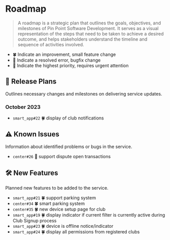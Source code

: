 # Roadmap

> A roadmap is a strategic plan that outlines the goals, objectives, and milestones of Pin Point Software Development. It serves as a visual representation of the steps that need to be taken to achieve a desired outcome, and helps stakeholders understand the timeline and sequence of activities involved.

- 🍀 Indicate an improvement, small feature change
- 🐞 Indicate a resolved error, bugfix change
- 🚨 Indicate the highest priority, requires urgent attention

## 🚧 Release Plans

Outlines necessary changes and milestones on delivering service updates.

### October 2023

- `smart_app#22` 🍀 display of club notifications

## ⚠️ Known Issues

Information about identified problems or bugs in the service.

- `center#26` 🐞 support dispute open transactions

## 🛠️ New Features

Planned new features to be added to the service.

- `smart_app#21` 🍀 support parking system
- `center#34` 🍀 smart parking system
- `center#35` 🍀 new device setup page for club
- `smart_app#19` 🍀 display indicator if current filter is currently active during Club Signup process
- `smart_app#23` 🍀 device is offline notice/indicator
- `smart_app#24` 🍀 display all permissions from registered clubs

